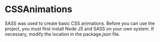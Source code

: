 # CSSAnimations

SASS was used to create basic CSS animations. Before you can use the project, you must first install Node JS and SASS on your own system. If necessary, modify the location in the package.json file.
